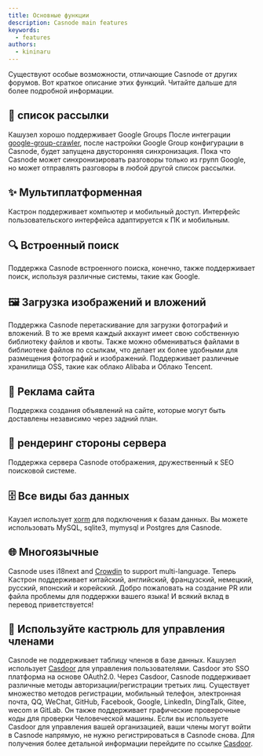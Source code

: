 ```yaml
---
title: Основные функции
description: Casnode main features
keywords:
  - features
authors:
  - kininaru
---
```


Существуют особые возможности, отличающие Casnode от других форумов. Вот краткое описание этих функций. Читайте дальше для более подробной информации.

## 📧 список рассылки

Кашузел хорошо поддерживает Google Groups После интеграции [google-group-crawler](https://github.com/casbin/google-groups-crawler), после настройки Google Group конфигурации в Casnode, будет запущена двусторонняя синхронизация. Пока что Casnode может синхронизировать разговоры только из групп Google, но может отправлять разговоры в любой другой список рассылки.

## ✨ Мультиплатформенная

Кастрон поддерживает компьютер и мобильный доступ. Интерфейс пользовательского интерфейса адаптируется к ПК и мобильным.

## 🔍 Встроенный поиск

Поддержка Casnode встроенного поиска, конечно, также поддерживает поиск, используя различные системы, такие как Google.

## 🖼️ Загрузка изображений и вложений

Поддержка Casnode перетаскивание для загрузки фотографий и вложений. В то же время каждый аккаунт имеет свою собственную библиотеку файлов и квоты. Также можно обмениваться файлами в библиотеке файлов по ссылкам, что делает их более удобными для размещения фотографий и изображений. Поддерживает различные хранилища OSS, такие как облако Alibaba и Облако Tencent.

## 📢 Реклама сайта

Поддержка создания объявлений на сайте, которые могут быть доставлены независимо через задний план.

## 🎯 рендеринг стороны сервера

Поддержка сервера Casnode отображения, дружественный к SEO поисковой системе.

## 🗄️ Все виды баз данных

Каузел использует [xorm](https://github.com/go-xorm/xorm) для подключения к базам данных. Вы можете использовать MySQL, sqlite3, mymysql и Postgres для Casnode.

## 🌐 Многоязычные

Casnode uses i18next and [Crowdin](https://crowdin.com/project/casnode/) to support multi-language. Теперь Кастрон поддерживает китайский, английский, французский, немецкий, русский, японский и корейский. Добро пожаловать на создание PR или файла проблемы для поддержки вашего языка! И всякий вклад в перевод приветствуется!

## 🚪 Используйте кастрюль для управления членами

Casnode не поддерживает таблицу членов в базе данных. Кашузел использует [Casdoor](https://github.com/casbin/casdoor) для управления пользователями. Casdoor это SSO платформа на основе OAuth2.0. Через Casdoor, Casnode поддерживает различные методы авторизации/регистрации третьих лиц. Существует множество методов регистрации, мобильный телефон, электронная почта, QQ, WeChat, GitHub, Facebook, Google, LinkedIn, DingTalk, Gitee, wecom и GitLab. Он также поддерживает графические проверочные коды для проверки Человеческой машины. Если вы используете Casdoor для управления вашей организацией, ваши члены могут войти в Casnode напрямую, не нужно регистрироваться в Casnode снова. Для получения более детальной информации перейдите по ссылке [Casdoor](https://casdoor.org).
